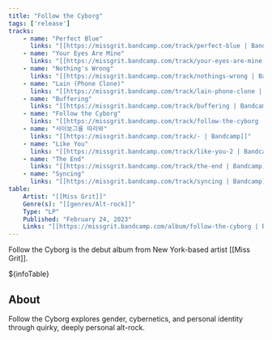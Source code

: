 ```yaml
---
title: "Follow the Cyborg"
tags: ['release']
tracks:
    - name: "Perfect Blue"
      links: "[[https://missgrit.bandcamp.com/track/perfect-blue | Bandcamp]]"
    - name: "Your Eyes Are Mine"
      links: "[[https://missgrit.bandcamp.com/track/your-eyes-are-mine | Bandcamp]]"
    - name: "Nothing's Wrong"
      links: "[[https://missgrit.bandcamp.com/track/nothings-wrong | Bandcamp]]"
    - name: "Lain (Phone Clone)"
      links: "[[https://missgrit.bandcamp.com/track/lain-phone-clone | Bandcamp]]"
    - name: "Buffering"
      links: "[[https://missgrit.bandcamp.com/track/buffering | Bandcamp]]"
    - name: "Follow the Cyborg"
      links: "[[https://missgrit.bandcamp.com/track/follow-the-cyborg | Bandcamp]]"
    - name: "사이보그를 따라와"
      links: "[[https://missgrit.bandcamp.com/track/- | Bandcamp]]"
    - name: "Like You"
      links: "[[https://missgrit.bandcamp.com/track/like-you-2 | Bandcamp]]"
    - name: "The End"
      links: "[[https://missgrit.bandcamp.com/track/the-end | Bandcamp]]"
    - name: "Syncing"
      links: "[[https://missgrit.bandcamp.com/track/syncing | Bandcamp]]"
table:
    Artist: "[[Miss Grit]]"
    Genre(s): "[[genres/Alt-rock]]"
    Type: "LP"
    Published: "February 24, 2023"
    Links: "[[https://missgrit.bandcamp.com/album/follow-the-cyborg | Bandcamp]], [[https://open.spotify.com/album/1FzCOEjfRrJvwMWqEUCsNO?si=zb-LIBH9SKO-uPGVQJwSZA | Spotify]]"
---
```


Follow the Cyborg is the debut album from New York-based artist [[Miss Grit]].

${infoTable}

## About
Follow the Cyborg explores gender, cybernetics, and personal identity through quirky, deeply personal alt-rock. 